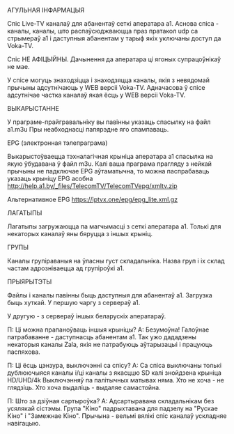 АГУЛЬНАЯ ІНФАРМАЦЫЯ

Cпіс Live-TV каналаў для абанентаў сеткі аператара a1.
Аснова спіса - каналы, каналы, што распаўсюджваюцца праз пратакол udp са стрымераў a1 і даступныя абанентам у тарыф якіх уключаны доступ да Voka-TV.

Спіс НЕ АФІЦЫЙНЫ. Дачынення да аператара ці ягоных супрацоўнікаў не мае.

У спісе могуць знаходзіцца і знаходзяцца каналы, якія з невядомай прычыны адсутнічаюць у WEB версіі Voka-TV.
Адначасова ў спісе адсутнічае частка каналаў якая ёсць у WEB версіі Voka-TV.

ВЫКАРЫСТАННЕ

У праграме-прайгравальніку вы павінны указаць спасылку на файл a1.m3u
Пры неабходнасці папярэдне яго спампаваць.

EPG (электронная тэлепраграма)

Выкарыстоўваецца тэхналагічная крыніца аператара a1 спасылка на якую ўбудавана ў файл m3u.
Калі ваша праграма прагляду з нейкай прычыны не падключае EPG аўтаматычна, то можна паспрабаваць указаць крыніцу EPG асобна
http://help.a1.by/_files/TelecomTV/TelecomTVepg/xmltv.zip

Альтернативное EPG
https://iptvx.one/epg/epg_lite.xml.gz


ЛАГАТЫПЫ

Лагатыпы загружаюцца па магчымасці з сеткі аператара a1. Толькі для некаторых каналаў яны бяруцца з іншых крыніц.

ГРУПЫ

Каналы групіраваныя на ўласны густ складальніка.
Назва груп і іх склад частам адрозніваецца ад групіроўкі а1.

ПРЫЯРЫТЭТЫ

Файлы і каналы павінны быць даступныя для абанентаў а1. Загрузка быць хуткай.
У першую чаргу з сервераў а1.


У другую - з сервераў іншых беларускіх аператараў.

П: Ці можна прапаноўваць іншыя крыніцы?
А: Безумоўна! Галоўнае патрабаванне - даступнасць абанентам а1.
Так ужо дададзены некаторыя каналы Zala, якія не патрабуюць аўтарызацыі і працуюць паспяхова.
   
П: Ці ёсць цэнзура, выключэнні са спісу?
А: Са спіса выключаны толькі дублюючыяся каналы і/ці каналы з якасццю SD калі знойдзена крыніца HD/UHD/4k
   Выключэнняў па палітычных матывах няма. Хто не хоча - не глядзіць. Хто хоча выдаліць - выдаляе самастойна.
   
П: Што за дзіўная сартыроўка?
А: Адсартыравана складальнікам без усялякай сістэмы. 
   Група "Кіно" падрыхтавана для падзелу на "Рускае Кіно" і "Замежнае Кіно". Прычына - вельмі вялікі спіс каналаў ускладняе навігацыю.
